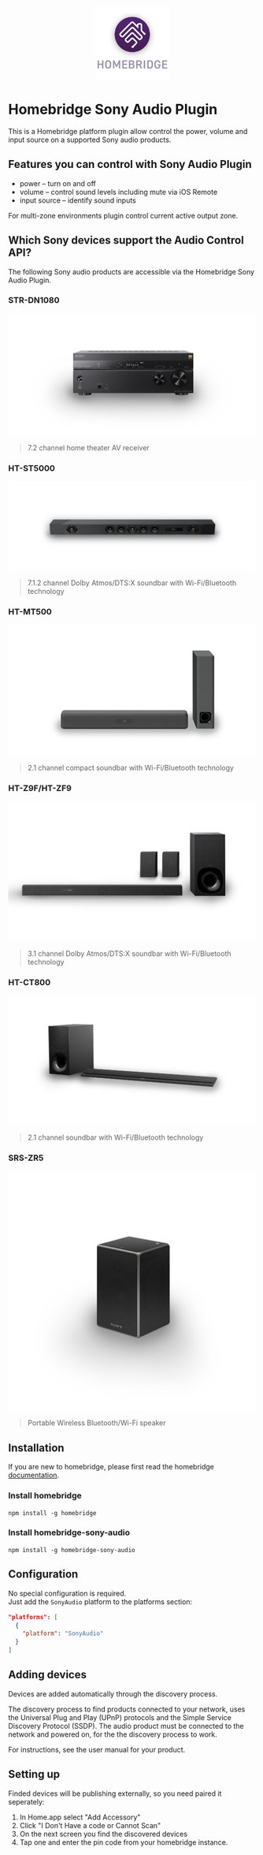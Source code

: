 
<p align="center">

<img src="https://github.com/homebridge/branding/raw/master/logos/homebridge-wordmark-logo-vertical.png" width="150">

</p>


# Homebridge Sony Audio Plugin

This is a Homebridge platform plugin allow control the power, volume and input source on a supported Sony audio products.

## Features you can control with Sony Audio Plugin
* power – turn on and off
* volume – control sound levels including mute via iOS Remote
* input source – identify sound inputs


For multi-zone environments plugin control current active output zone.

## Which Sony devices support the Audio Control API?
The following Sony audio products are accessible via the Homebridge Sony Audio Plugin.

### STR-DN1080
<img src="docs/STR-DN1080.webp">

> 7.2 channel home theater AV receiver

### HT-ST5000
<img src="docs/HT-ST5000.webp">

> 7.1.2 channel Dolby Atmos/DTS:X soundbar with Wi-Fi/Bluetooth technology

### HT-MT500
<img src="docs/MT-HT500.webp">

> 2.1 channel compact soundbar with Wi-Fi/Bluetooth technology

### HT-Z9F/HT-ZF9
<img src="docs/HT-Z9F_1.webp">

> 3.1 channel Dolby Atmos/DTS:X soundbar with Wi-Fi/Bluetooth technology

### HT-CT800
<img src="docs/HT-CT800.webp">

> 2.1 channel soundbar with Wi-Fi/Bluetooth technology

### SRS-ZR5
<img src="docs/SRZ.webp">

> Portable Wireless Bluetooth/Wi-Fi speaker

## Installation
If you are new to homebridge, please first read the homebridge [documentation](https://www.npmjs.com/package/homebridge).

### Install homebridge
```
npm install -g homebridge
```
### Install homebridge-sony-audio
```
npm install -g homebridge-sony-audio
```

## Configuration

No special configuration is required.\
Just add the `SonyAudio` platform to the platforms section:
```json
"platforms": [
  {
    "platform": "SonyAudio"
  }
]
```
## Adding devices

Devices are added automatically through the discovery process.

The discovery process to find products connected to your network, uses the Universal Plug and Play (UPnP) protocols and the Simple Service Discovery Protocol (SSDP). The audio product must be connected to the network and powered on, for the the discovery process to work.

For instructions, see the user manual for your product.

## Setting up
Finded devices will be publishing externally, so you need paired it seperately:
1. In Home.app select "Add Accessory"
2. Click "I Don't Have a code or Cannot Scan"
3. On the next screen you find the discovered devices
4. Tap one and enter the pin code from your homebridge instance.

